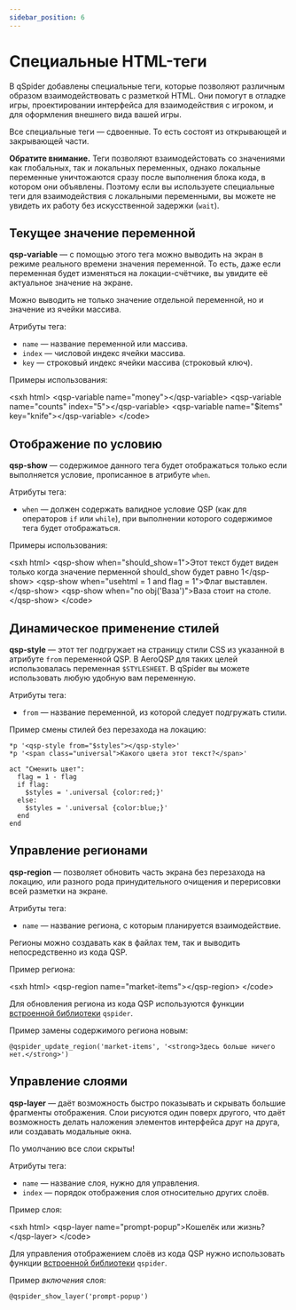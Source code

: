 ```yaml
---
sidebar_position: 6
---
```

# Специальные HTML-теги

В qSpider добавлены специальные теги, которые позволяют различным образом взаимодействовать с разметкой HTML. Они помогут в отладке игры, проектировании интерфейса для взаимодействия с игроком, и для оформления внешнего вида вашей игры.

Все специальные теги — сдвоенные. То есть состоят из открывающей и закрывающей части.

**Обратите внимание.** Теги позволяют взаимодейстовать со значениями как глобальных, так и локальных переменных, однако локальные переменные уничтожаются сразу после выполнения блока кода, в котором они объявлены. Поэтому если вы используете специальные теги для взаимодействия с локальными переменными, вы можете не увидеть их работу без искусственной задержки (`wait`).

## Текущее значение переменной

**qsp-variable** — с помощью этого тега можно выводить на экран в режиме реального времени значения переменной. То есть, даже если переменная будет изменяться на локации-счётчике, вы увидите её актуальное значение на экране.

Можно выводить не только значение отдельной переменной, но и значение из ячейки массива.

Атрибуты тега:

* `name` — название переменной или массива.
* `index` — числовой индекс ячейки массива.
* `key` — строковый индекс ячейки массива (строковый ключ).

Примеры использования:

\<sxh html\> \<qsp-variable name="money"\>\</qsp-variable\> \<qsp-variable name="counts" index="5"\>\</qsp-variable\> \<qsp-variable name="\$items" key="knife"\>\</qsp-variable\> \</code\>

## Отображение по условию

**qsp-show** — содержимое данного тега будет отображаться только если выполняется условие, прописанное в атрибуте `when`.

Атрибуты тега:

* `when` — должен содержать валидное условие QSP (как для операторов `if` или `while`), при выполнении которого содержимое тега будет отображаться.

Примеры использования:

\<sxh html\> \<qsp-show when="should_show=1"\>Этот текст будет виден только когда значение перменной should_show будет равно 1\</qsp-show\> \<qsp-show when="usehtml = 1 and flag = 1"\>Флаг выставлен.\</qsp-show\> \<qsp-show when="no obj(\'Ваза\')"\>Ваза стоит на столе.\</qsp-show\> \</code\>

## Динамическое применение стилей

**qsp-style** — этот тег подгружает на страницу стили CSS из указанной в атрибуте `from` переменной QSP. В AeroQSP для таких целей использовалась переменная `$STYLESHEET`. В qSpider вы можете использовать любую удобную вам переменную.

Атрибуты тега:

* `from` — название переменной, из которой следует подгружать стили.

Пример смены стилей без перезахода на локацию:

``` qsp
*p '<qsp-style from="$styles"></qsp-style>'
*p '<span class="universal">Какого цвета этот текст?</span>'

act "Сменить цвет":
  flag = 1 - flag
  if flag:
    $styles = '.universal {color:red;}'
  else:
    $styles = '.universal {color:blue;}'
  end
end
```

## Управление регионами

**qsp-region** — позволяет обновить часть экрана без перезахода на локацию, или разного рода принудительного очищения и перерисовки всей разметки на экране.

Атрибуты тега:

* `name` — название региона, с которым планируется взаимодействие.

Регионы можно создавать как в файлах тем, так и выводить непосредственно из кода QSP.

Пример региона:

\<sxh html\> \<qsp-region name="market-items"\>\</qsp-region\> \</code\>

Для обновления региона из кода QSP используются функции [встроенной библиотеки](..\qspider_inclib.md) `qspider`.

Пример замены содержимого региона новым:

``` qsp
@qspider_update_region('market-items', '<strong>Здесь больше ничего нет.</strong>')
```

## Управление слоями

**qsp-layer** — даёт возможность быстро показывать и скрывать большие фрагменты отображения. Слои рисуются один поверх другого, что даёт возможность делать наложения элементов интерфейса друг на друга, или создавать модальные окна.

По умолчанию все слои скрыты!

Атрибуты тега:

* `name` — название слоя, нужно для управления.
* `index` — порядок отображения слоя относительно других слоёв.

Пример слоя:

\<sxh html\> \<qsp-layer name="prompt-popup"\>Кошелёк или жизнь?\</qsp-layer\> \</code\>

Для управления отображением слоёв из кода QSP нужно использовать функции [встроенной библиотеки](..\qspider_inclib.md) `qspider`.

Пример *включения* слоя:

``` qsp
@qspider_show_layer('prompt-popup')
```
